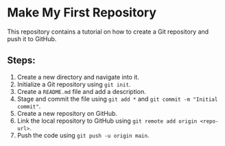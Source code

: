 # Make My First Repository

This repository contains a tutorial on how to create a Git repository and push it to GitHub.

## Steps:

1. Create a new directory and navigate into it.
2. Initialize a Git repository using `git init`.
3. Create a `README.md` file and add a description.
4. Stage and commit the file using `git add *` and `git commit -m "Initial commit"`.
5. Create a new repository on GitHub.
6. Link the local repository to GitHub using `git remote add origin <repo-url>`.
7. Push the code using `git push -u origin main`.
